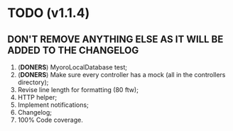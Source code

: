 # TODO (v1.1.4)

## **DON'T REMOVE ANYTHING ELSE AS IT WILL BE ADDED TO THE CHANGELOG**

1. (**DONERS**) MyoroLocalDatabase test;
1. (**DONERS**) Make sure every controller has a mock (all in the controllers directory);
1. Revise line length for formatting (80 ftw);
1. HTTP helper;
1. Implement notifications;
1. Changelog;
1. 100% Code coverage.
